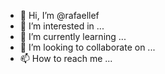 - 👋 Hi, I’m @rafaellef
- 👀 I’m interested in ...
- 🌱 I’m currently learning ...
- 💞️ I’m looking to collaborate on ...
- 📫 How to reach me ...

<!---
rafaellef/rafaellef is a ✨ special ✨ repository because its `README.md` (this file) appears on your GitHub profile.
You can click the Preview link to take a look at your changes.
--->
